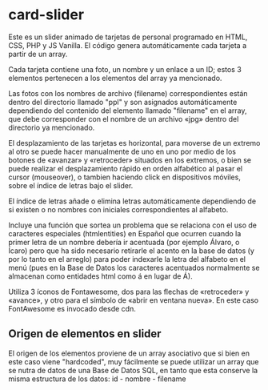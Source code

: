 # card-slider
Este es un slider animado de tarjetas de personal programado en HTML, CSS, PHP y JS Vanilla.
El código genera automáticamente cada tarjeta a partir de un array.

Cada tarjeta contiene una foto, un nombre y un enlace a un ID; estos 3 elementos pertenecen a los elementos del array ya mencionado.

Las fotos con los nombres de archivo (filename) correspondientes están dentro del directorio llamado "ppl" y son asignados automáticamente dependiendo del contenido del elemento llamado "filename" en el array, que debe corresponder con el nombre de un archivo «jpg» dentro del directorio ya mencionado.

El desplazamiento de las tarjetas es horizontal, para moverse de un extremo al otro se puede hacer manualmente de uno en uno por medio de los botones de «avanzar» y «retroceder» situados en los extremos, o bien se puede realizar el desplazamiento rápido en orden alfabético al pasar el cursor (mouseover), o tambien haciendo click en dispositivos móviles, sobre el índice de letras bajo el slider.

El índice de letras añade o elimina letras automáticamente dependiendo de si existen o no nombres con iniciales correspondientes al alfabeto.

Incluye una función que sortea un problema que se relaciona con el uso de caracteres especiales (htmlentities) en Español que ocurren cuando la primer letra de un nombre debería ir acentuada (por ejemplo Álvaro, o Ícaro) pero que ha sido necesario retirarle el acento en la base de datos (y por lo tanto en el arreglo) para poder indexarle la letra del alfabeto en el menú (pues en la Base de Datos los caracteres acentuados normalmente se almacenan como entidades html como &aacute; en lugar de Á).

Utiliza 3 íconos de Fontawesome, dos para las flechas de «retroceder» y «avance», y otro para el símbolo de «abrir en ventana nueva». En este caso FontAwesome es invocado desde cdn.
## Origen de elementos en slider
El origen de los elementos proviene de un array asociativo que si bien en este caso viene "hardcoded", muy fácilmente se puede utilizar un array que se nutra de datos de una Base de Datos SQL, en tanto que esta conserve la misma estructura de los datos:
id - nombre - filename
